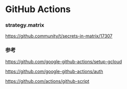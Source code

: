 # GitHub Actions

### strategy.matrix

https://github.community/t/secrets-in-matrix/17307

### 参考

https://github.com/google-github-actions/setup-gcloud

https://github.com/google-github-actions/auth

https://github.com/actions/github-script
